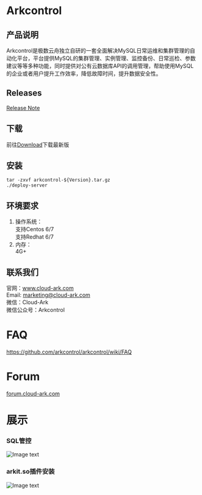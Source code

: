 # Arkcontrol
## 产品说明
Arkcontrol是极数云舟独立自研的一套全面解决MySQL日常运维和集群管理的自动化平台，平台提供MySQL的集群管理、实例管理、监控备份、日常巡检、参数建议等等多种功能，同时提供对公有云数据库API的调用管理，帮助使用MySQL的企业或者用户提升工作效率，降低故障时间，提升数据安全性。

## Releases
[Release Note](https://github.com/arkcontrol/arkcontrol/wiki/Releases)

## 下载
前往[Download](http://mirror.cloud-ark.com/public_package/arkcontrol/latest/)下载最新版

## 安装
```
tar -zxvf arkcontrol-${Version}.tar.gz
./deploy-server
```

## 环境要求  
  1. 操作系统：  
      支持Centos 6/7  
      支持Redhat 6/7 
  2. 内存：  
      4G+

## 联系我们
官网：www.cloud-ark.com  
Email: marketing@cloud-ark.com  
微信：Cloud-Ark  
微信公众号：Arkcontrol


# FAQ

https://github.com/arkcontrol/arkcontrol/wiki/FAQ

# Forum
[forum.cloud-ark.com](http://forum.cloud-ark.com)

# 展示
### SQL管控
![Image text](https://github.com/arkcontrol/arkcontrol/blob/master/img-folder/sql_management.png)

### arkit.so插件安装
![Image text](https://github.com/arkcontrol/arkcontrol/blob/master/img-folder/install_arkit_success.png)
